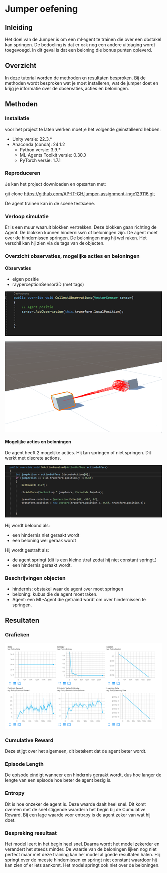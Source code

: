 # Jumper oefening
## Inleiding
Het doel van de Jumper is om een ml-agent te trainen die over een obstakel kan springen. De bedoeling is dat er ook nog een andere uitdaging wordt toegevoegd. In dit geval is dat een beloning die bonus punten opleverd.
## Overzicht
In deze tutorial worden de methoden en resultaten besproken.
Bij de  methoden wordt besproken wat je moet installeren, wat de jumper doet en krijg je informatie over de observaties, acties en beloningen.
## Methoden
### Installatie
voor het project te laten werken moet je het volgende geinstalleerd hebben:
* Unity versie: 22.3.* 
* Anaconda (conda): 24.1.2
    * Python versie: 3.9.* 
    * ML-Agents Toolkit versie: 0.30.0 
    * PyTorch versie: 1.7.1
### Reproduceren
Je kan het project downloaden en opstarten met:

git clone <https://github.com/AP-IT-GH/jumper-assignment-inge129116.git>

De agent trainen kan in de scene testscene.

### Verloop simulatie
Er is een muur waaruit blokken vertrekken.
Deze blokken gaan richting de Agent. De blokken kunnen hindernissen of beloningen zijn.
De agent moet over de hindernissen springen.
De beloningen mag hij wel raken.
Het verschil kan hij zien via de tags van de objecten.
### Overzicht observaties, mogelijke acties en beloningen
#### Observaties
* eigen positie
* rayperceptionSensor3D (met tags)

![observations](https://github.com/AP-IT-GH/jumper-assignment-inge129116/blob/a3755de8e78d85abc7dab210ef3aa477d4185a81/image_observations.png)

![agent met rays](https://github.com/AP-IT-GH/jumper-assignment-inge129116/blob/main/image_agent_rays.png)

#### Mogelijke acties en beloningen
De agent heeft 2 mogelijke acties. Hij kan springen of niet springen. Dit werkt met discrete actions.

![jump code](https://github.com/AP-IT-GH/jumper-assignment-inge129116/blob/a3755de8e78d85abc7dab210ef3aa477d4185a81/image_jump_discrete.png)

Hij wordt beloond als:
* een hindernis niet geraakt wordt
* een beloning wel geraak wordt

Hij wordt gestraft als:
* de agent springt (dit is een kleine straf zodat hij niet constant springt.)
* een hindernis geraakt wordt.
### Beschrijvingen objecten
* hindernis: obstakel waar de agent over moet springen
* beloning: kubus die de agent moet raken.
* Agent: een ML-Agent die getraind wordt om over hindernissen te springen.

## Resultaten
### Grafieken

![grafieken](https://github.com/AP-IT-GH/jumper-assignment-inge129116/blob/3fc35c366131040b947ae323281422999ee23105/grafieken.png)
### Cumulative Reward
Deze stijgt over het algemeen, dit betekent dat de agent beter wordt.
### Episode Length
De episode eindigt wanneer een hindernis geraakt wordt, dus hoe langer de lengte van een episode hoe beter de agent bezig is.
### Entropy
Dit is hoe onzeker de agent is. Deze waarde daalt heel snel. Dit komt overeen met de snel stijgende waarde in het begin bij de Cumulative Reward. Bij een lage waarde voor entropy is de agent zeker van wat hij doet.
### Bespreking resultaat
Het model leert in het begin heel snel. 
Daarna wordt het model zekerder en verandert het steeds minder. 
De waarde van de beloningen lijken nog niet perfect maar met deze training kan het model al goede resultaten halen. Hij springt over de meeste hindernissen en springt niet constant waardoor hij kan zien of er iets aankomt. Het model springt ook niet over de beloningen.
